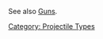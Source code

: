 See also [Guns](:Category:_Guns.md "wikilink").

[Category: Projectile Types](Category:_Projectile_Types "wikilink")
